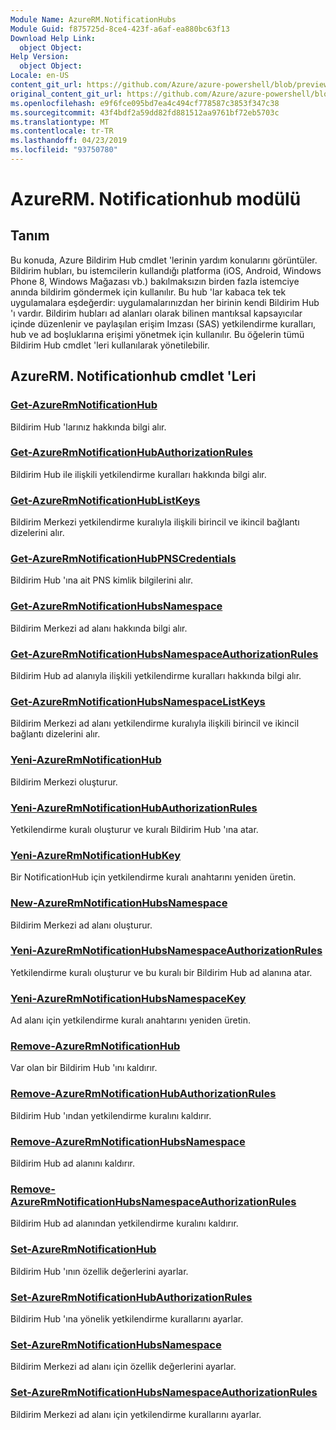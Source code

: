 ```yaml
---
Module Name: AzureRM.NotificationHubs
Module Guid: f875725d-8ce4-423f-a6af-ea880bc63f13
Download Help Link:
  object Object: 
Help Version:
  object Object: 
Locale: en-US
content_git_url: https://github.com/Azure/azure-powershell/blob/preview/src/ResourceManager/NotificationHubs/Commands.NotificationHubs/help/AzureRM.NotificationHubs.md
original_content_git_url: https://github.com/Azure/azure-powershell/blob/preview/src/ResourceManager/NotificationHubs/Commands.NotificationHubs/help/AzureRM.NotificationHubs.md
ms.openlocfilehash: e9f6fce095bd7ea4c494cf778587c3853f347c38
ms.sourcegitcommit: 43f4bdf2a59dd82fd881512aa9761bf72eb5703c
ms.translationtype: MT
ms.contentlocale: tr-TR
ms.lasthandoff: 04/23/2019
ms.locfileid: "93750780"
---
```

# AzureRM. Notificationhub modülü
## Tanım
Bu konuda, Azure Bildirim Hub cmdlet 'lerinin yardım konularını görüntüler. Bildirim hubları, bu istemcilerin kullandığı platforma (iOS, Android, Windows Phone 8, Windows Mağazası vb.) bakılmaksızın birden fazla istemciye anında bildirim göndermek için kullanılır. Bu hub 'lar kabaca tek tek uygulamalara eşdeğerdir: uygulamalarınızdan her birinin kendi Bildirim Hub 'ı vardır. Bildirim hubları ad alanları olarak bilinen mantıksal kapsayıcılar içinde düzenlenir ve paylaşılan erişim Imzası (SAS) yetkilendirme kuralları, hub ve ad boşluklarına erişimi yönetmek için kullanılır. Bu öğelerin tümü Bildirim Hub cmdlet 'leri kullanılarak yönetilebilir.

## AzureRM. Notificationhub cmdlet 'Leri
### [Get-AzureRmNotificationHub](Get-AzureRmNotificationHub.md)
Bildirim Hub 'larınız hakkında bilgi alır.

### [Get-AzureRmNotificationHubAuthorizationRules](Get-AzureRmNotificationHubAuthorizationRules.md)
Bildirim Hub ile ilişkili yetkilendirme kuralları hakkında bilgi alır.

### [Get-AzureRmNotificationHubListKeys](Get-AzureRmNotificationHubListKeys.md)
Bildirim Merkezi yetkilendirme kuralıyla ilişkili birincil ve ikincil bağlantı dizelerini alır.

### [Get-AzureRmNotificationHubPNSCredentials](Get-AzureRmNotificationHubPNSCredentials.md)
Bildirim Hub 'ına ait PNS kimlik bilgilerini alır.

### [Get-AzureRmNotificationHubsNamespace](Get-AzureRmNotificationHubsNamespace.md)
Bildirim Merkezi ad alanı hakkında bilgi alır.

### [Get-AzureRmNotificationHubsNamespaceAuthorizationRules](Get-AzureRmNotificationHubsNamespaceAuthorizationRules.md)
Bildirim Hub ad alanıyla ilişkili yetkilendirme kuralları hakkında bilgi alır.

### [Get-AzureRmNotificationHubsNamespaceListKeys](Get-AzureRmNotificationHubsNamespaceListKeys.md)
Bildirim Merkezi ad alanı yetkilendirme kuralıyla ilişkili birincil ve ikincil bağlantı dizelerini alır.

### [Yeni-AzureRmNotificationHub](New-AzureRmNotificationHub.md)
Bildirim Merkezi oluşturur.

### [Yeni-AzureRmNotificationHubAuthorizationRules](New-AzureRmNotificationHubAuthorizationRules.md)
Yetkilendirme kuralı oluşturur ve kuralı Bildirim Hub 'ına atar.

### [Yeni-AzureRmNotificationHubKey](New-AzureRmNotificationHubKey.md)
Bir NotificationHub için yetkilendirme kuralı anahtarını yeniden üretin.

### [New-AzureRmNotificationHubsNamespace](New-AzureRmNotificationHubsNamespace.md)
Bildirim Merkezi ad alanı oluşturur.

### [Yeni-AzureRmNotificationHubsNamespaceAuthorizationRules](New-AzureRmNotificationHubsNamespaceAuthorizationRules.md)
Yetkilendirme kuralı oluşturur ve bu kuralı bir Bildirim Hub ad alanına atar.

### [Yeni-AzureRmNotificationHubsNamespaceKey](New-AzureRmNotificationHubsNamespaceKey.md)
Ad alanı için yetkilendirme kuralı anahtarını yeniden üretin.

### [Remove-AzureRmNotificationHub](Remove-AzureRmNotificationHub.md)
Var olan bir Bildirim Hub 'ını kaldırır.

### [Remove-AzureRmNotificationHubAuthorizationRules](Remove-AzureRmNotificationHubAuthorizationRules.md)
Bildirim Hub 'ından yetkilendirme kuralını kaldırır.

### [Remove-AzureRmNotificationHubsNamespace](Remove-AzureRmNotificationHubsNamespace.md)
Bildirim Hub ad alanını kaldırır.

### [Remove-AzureRmNotificationHubsNamespaceAuthorizationRules](Remove-AzureRmNotificationHubsNamespaceAuthorizationRules.md)
Bildirim Hub ad alanından yetkilendirme kuralını kaldırır.

### [Set-AzureRmNotificationHub](Set-AzureRmNotificationHub.md)
Bildirim Hub 'ının özellik değerlerini ayarlar.

### [Set-AzureRmNotificationHubAuthorizationRules](Set-AzureRmNotificationHubAuthorizationRules.md)
Bildirim Hub 'ına yönelik yetkilendirme kurallarını ayarlar.

### [Set-AzureRmNotificationHubsNamespace](Set-AzureRmNotificationHubsNamespace.md)
Bildirim Merkezi ad alanı için özellik değerlerini ayarlar.

### [Set-AzureRmNotificationHubsNamespaceAuthorizationRules](Set-AzureRmNotificationHubsNamespaceAuthorizationRules.md)
Bildirim Merkezi ad alanı için yetkilendirme kurallarını ayarlar.

